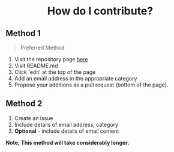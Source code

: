 <h1 align="center">
  How do I contribute?
</h1>

## Method 1
> Preferred Method

1. Visit the repository page [here](https://github.com/chickencoder/damn-spam)
2. Visit README.md
3. Click 'edit' at the top of the page
4. Add an email address in the appropriate category
5. Propose your additions as a pull request (bottom of the page).

## Method 2
1. Create an issue
2. Include details of email address, category
3. **Optional** - include details of email content

**Note; This method will take considerably longer.**
